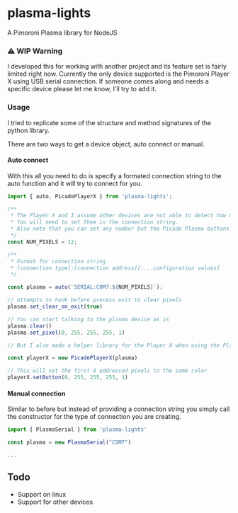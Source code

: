 # plasma-lights
A Pimoroni Plasma library for NodeJS

### ⚠️ WIP Warning
I developed this for working with another project and its feature set is fairly limited right now.
Currently the only device supported is the Pimoroni Player X using USB serial connection. If someone comes along and needs a specific device please let me know, I'll try to add it.

### Usage
I tried to replicate some of the structure and method signatures of the python library.

There are two ways to get a device object, auto connect or manual.

#### Auto connect
With this all you need to do is specify a formated connection string to the auto function and it will try to connect for you.

```js
import { auto, PicadePlayerX } from 'plasma-lights';

/**
 * The Player X and I assume other devices are not able to detect how many LEDs are connected.
 * You will need to set them in the connection string.
 * Also note that you can set any number but the Picade Plasma buttons have 4 LEDs per button and would recommend setting a multiple of 4 when using them.
 */
const NUM_PIXELS = 12;

/**
 * Format for connection string
 * [connection type]:[connection address][:...configuration values]
 */

const plasma = auto(`SERIAL:COM7:${NUM_PIXELS}`);

// attempts to hook before process exit to clear pixels
plasma.set_clear_on_exit(true)

// You can start talking to the plasma device as is
plasma.clear()
plasma.set_pixel(0, 255, 255, 255, 1)

// But I also made a helper library for the Player X when using the Plasma buttons

const playerX = new PicadePlayerX(plasma)

// This will set the first 4 addressed pixels to the same color
playerX.setButton(0, 255, 255, 255, 1)
```

#### Manual connection
Similar to before but instead of providing a connection string you simply call the constructor for the type of connection you are creating.

```js
import { PlasmaSerial } from 'plasma-lights'

const plasma = new PlasmaSerial("COM7")

...
```

## Todo
- Support on linux
- Support for other devices